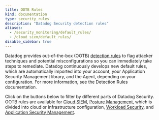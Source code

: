 ```yaml
---
title: OOTB Rules
kind: documentation
type: security_rules
description: "Datadog Security detection rules"
aliases:
  - /security_monitoring/default_rules/
  - /cloud_siem/default_rules/
disable_sidebar: true
---
```


Datadog provides out-of-the-box (OOTB) [detection rules][1] to flag attacker techniques and potential misconfigurations so you can immediately take steps to remediate. Datadog continuously develops new default rules, which are automatically imported into your account, your Application Security Management library, and the Agent, depending on your configuration. For more information, see the Detection Rules documentation.

Click on the buttons below to filter by different parts of Datadog Security. OOTB rules are available for [Cloud SIEM][2], [Posture Management][3], which is divided into cloud or infrastructure configuration, [Workload Security][4], and [Application Security Management][5].

[1]: /security/detection_rules/
[2]: /security/cloud_siem/
[3]: /security/cspm/
[4]: /security/cloud_workload_security/
[5]: /security/application_security/